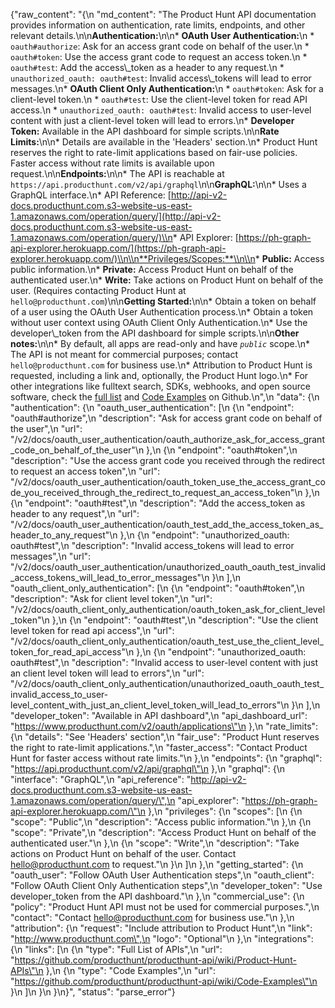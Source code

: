 {"raw_content": "{\n  \"md_content\": \"The Product Hunt API documentation provides information on authentication, rate limits, endpoints, and other relevant details.\\n\\n**Authentication:**\\n\\n*   **OAuth User Authentication:**\\n    *   `oauth#authorize`: Ask for an access grant code on behalf of the user.\\n    *   `oauth#token`: Use the access grant code to request an access token.\\n    *   `oauth#test`: Add the access\\_token as a header to any request.\\n    *   `unauthorized_oauth: oauth#test`: Invalid access\\_tokens will lead to error messages.\\n*   **OAuth Client Only Authentication:**\\n    *   `oauth#token`: Ask for a client-level token.\\n    *   `oauth#test`: Use the client-level token for read API access.\\n    *   `unauthorized_oauth: oauth#test`: Invalid access to user-level content with just a client-level token will lead to errors.\\n*   **Developer Token:** Available in the API dashboard for simple scripts.\\n\\n**Rate Limits:**\\n\\n*   Details are available in the 'Headers' section.\\n*   Product Hunt reserves the right to rate-limit applications based on fair-use policies. Faster access without rate limits is available upon request.\\n\\n**Endpoints:**\\n\\n*   The API is reachable at `https://api.producthunt.com/v2/api/graphql`\\n\\n**GraphQL:**\\n\\n*   Uses a GraphQL interface.\\n*   API Reference: [http://api-v2-docs.producthunt.com.s3-website-us-east-1.amazonaws.com/operation/query/](http://api-v2-docs.producthunt.com.s3-website-us-east-1.amazonaws.com/operation/query/)\\n*   API Explorer: [https://ph-graph-api-explorer.herokuapp.com/](https://ph-graph-api-explorer.herokuapp.com/)\\n\\n**Privileges/Scopes:**\\n\\n*   **Public:** Access public information.\\n*   **Private:** Access Product Hunt on behalf of the authenticated user.\\n*   **Write:** Take actions on Product Hunt on behalf of the user. (Requires contacting Product Hunt at `hello@producthunt.com`)\\n\\n**Getting Started:**\\n\\n*   Obtain a token on behalf of a user using the OAuth User Authentication process.\\n*   Obtain a token without user context using OAuth Client Only Authentication.\\n*   Use the developer\\_token from the API dashboard for simple scripts.\\n\\n**Other notes:**\\n\\n*   By default, all apps are read-only and have *`public`* scope.\\n*   The API is not meant for commercial purposes; contact `hello@producthunt.com` for business use.\\n*   Attribution to Product Hunt is requested, including a link and, optionally, the Product Hunt logo.\\n*   For other integrations like fulltext search, SDKs, webhooks, and open source software, check the [full list](https://github.com/producthunt/producthunt-api/wiki/Product-Hunt-APIs) and [Code Examples](https://github.com/producthunt/producthunt-api/wiki/Code-Examples) on Github.\\n\",\n  \"data\": {\n    \"authentication\": {\n      \"oauth_user_authentication\": [\n        {\n          \"endpoint\": \"oauth#authorize\",\n          \"description\": \"Ask for access grant code on behalf of the user\",\n          \"url\": \"/v2/docs/oauth_user_authentication/oauth_authorize_ask_for_access_grant_code_on_behalf_of_the_user\"\n        },\n        {\n          \"endpoint\": \"oauth#token\",\n          \"description\": \"Use the access grant code you received through the redirect to request an access token\",\n          \"url\": \"/v2/docs/oauth_user_authentication/oauth_token_use_the_access_grant_code_you_received_through_the_redirect_to_request_an_access_token\"\n        },\n        {\n          \"endpoint\": \"oauth#test\",\n          \"description\": \"Add the access_token as header to any request\",\n          \"url\": \"/v2/docs/oauth_user_authentication/oauth_test_add_the_access_token_as_header_to_any_request\"\n        },\n        {\n          \"endpoint\": \"unauthorized_oauth: oauth#test\",\n          \"description\": \"Invalid access_tokens will lead to error messages\",\n          \"url\": \"/v2/docs/oauth_user_authentication/unauthorized_oauth_oauth_test_invalid_access_tokens_will_lead_to_error_messages\"\n        }\n      ],\n      \"oauth_client_only_authentication\": [\n        {\n          \"endpoint\": \"oauth#token\",\n          \"description\": \"Ask for client level token\",\n          \"url\": \"/v2/docs/oauth_client_only_authentication/oauth_token_ask_for_client_level_token\"\n        },\n        {\n          \"endpoint\": \"oauth#test\",\n          \"description\": \"Use the client level token for read api access\",\n          \"url\": \"/v2/docs/oauth_client_only_authentication/oauth_test_use_the_client_level_token_for_read_api_access\"\n        },\n        {\n          \"endpoint\": \"unauthorized_oauth: oauth#test\",\n          \"description\": \"Invalid access to user-level content with just an client level token will lead to errors\",\n          \"url\": \"/v2/docs/oauth_client_only_authentication/unauthorized_oauth_oauth_test_invalid_access_to_user-level_content_with_just_an_client_level_token_will_lead_to_errors\"\n        }\n      ],\n      \"developer_token\": \"Available in API dashboard\",\n      \"api_dashboard_url\": \"https://www.producthunt.com/v2/oauth/applications\"\n    },\n    \"rate_limits\": {\n      \"details\": \"See 'Headers' section\",\n      \"fair_use\": \"Product Hunt reserves the right to rate-limit applications.\",\n      \"faster_access\": \"Contact Product Hunt for faster access without rate limits.\"\n    },\n    \"endpoints\": {\n      \"graphql\": \"https://api.producthunt.com/v2/api/graphql\"\n    },\n    \"graphql\": {\n      \"interface\": \"GraphQL\",\n      \"api_reference\": \"http://api-v2-docs.producthunt.com.s3-website-us-east-1.amazonaws.com/operation/query/\",\n      \"api_explorer\": \"https://ph-graph-api-explorer.herokuapp.com/\"\n    },\n    \"privileges\": {\n      \"scopes\": [\n        {\n          \"scope\": \"Public\",\n          \"description\": \"Access public information.\"\n        },\n        {\n          \"scope\": \"Private\",\n          \"description\": \"Access Product Hunt on behalf of the authenticated user.\"\n        },\n        {\n          \"scope\": \"Write\",\n          \"description\": \"Take actions on Product Hunt on behalf of the user. Contact hello@producthunt.com to request.\"\n        }\n      ]\n    },\n    \"getting_started\": {\n      \"oauth_user\": \"Follow OAuth User Authentication steps\",\n      \"oauth_client\": \"Follow OAuth Client Only Authentication steps\",\n      \"developer_token\": \"Use developer_token from the API dashboard.\"\n    },\n    \"commercial_use\": {\n      \"policy\": \"Product Hunt API must not be used for commercial purposes.\",\n      \"contact\": \"Contact hello@producthunt.com for business use.\"\n    },\n    \"attribution\": {\n      \"request\": \"Include attribution to Product Hunt\",\n      \"link\": \"http://www.producthunt.com\",\n      \"logo\": \"Optional\"\n    },\n    \"integrations\": {\n      \"links\": [\n        {\n          \"type\": \"Full List of APIs\",\n          \"url\": \"https://github.com/producthunt/producthunt-api/wiki/Product-Hunt-APIs\"\n        },\n        {\n          \"type\": \"Code Examples\",\n          \"url\": \"https://github.com/producthunt/producthunt-api/wiki/Code-Examples\"\n        }\n      ]\n    }\n  }\n}", "status": "parse_error"}